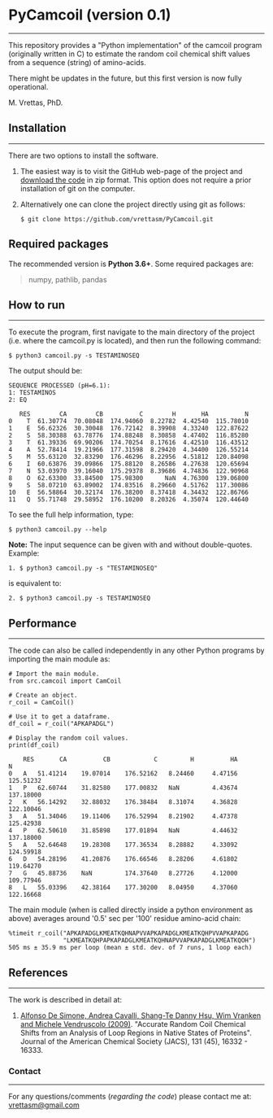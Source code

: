 # PyCamcoil (version 0.1)
---

This repository provides a "Python implementation" of the camcoil program
(originally written in C) to estimate the random coil chemical shift values
from a sequence (string) of amino-acids.

There might be updates in the future, but this first version is now fully operational.

M. Vrettas, PhD.

## Installation
---

There are two options to install the software.

1. The easiest way is to visit the GitHub web-page of the project and
[download the code](https://github.com/vrettasm/PyCamcoil/archive/master.zip)
in zip format. This option does not require a prior installation of git on the
computer.

2. Alternatively one can clone the project directly using git as follows:

    `$ git clone https://github.com/vrettasm/PyCamcoil.git`

## Required packages

The recommended version is **Python 3.6+**. Some required packages are:

>
> numpy, pathlib, pandas
>

## How to run
---

To execute the program, first navigate to the main directory of the project
(i.e. where the camcoil.py is located), and then run the following command:

    $ python3 camcoil.py -s TESTAMINOSEQ

The output should be:

```
SEQUENCE PROCESSED (pH=6.1):
1: TESTAMINOS
2: EQ
 
   RES        CA        CB          C        H       HA          N
0    T  61.30774  70.08048  174.94060  8.22782  4.42540  115.78010
1    E  56.62326  30.30048  176.72142  8.39908  4.33240  122.87622
2    S  58.30388  63.78776  174.88248  8.30858  4.47402  116.85280
3    T  61.39336  69.90206  174.70254  8.17616  4.42510  116.43512
4    A  52.78414  19.21966  177.31598  8.29420  4.34400  126.55214
5    M  55.63120  32.83290  176.46296  8.22956  4.51812  120.84098
6    I  60.63876  39.09866  175.88120  8.26586  4.27638  120.65694
7    N  53.03970  39.16040  175.29378  8.39686  4.74836  122.90968
8    O  62.63300  33.84500  175.98300      NaN  4.76300  139.06800
9    S  58.07210  63.89002  174.83516  8.29660  4.51762  117.30086
10   E  56.58864  30.32174  176.38200  8.37418  4.34432  122.86766
11   Q  55.71748  29.58952  176.10200  8.20326  4.35074  120.44640
```

To see the full help information, type:

    $ python3 camcoil.py --help

**Note:**
The input sequence can be given with and without double-quotes.
Example:

    1. $ python3 camcoil.py -s "TESTAMINOSEQ"

is equivalent to:

    2. $ python3 camcoil.py -s TESTAMINOSEQ

## Performance
---

The code can also be called independently in any other Python programs
by importing the main module as:

```
# Import the main module.
from src.camcoil import CamCoil

# Create an object.
r_coil = CamCoil()

# Use it to get a dataframe.
df_coil = r_coil("APKAPADGL")

# Display the random coil values.
print(df_coil)

    RES       CA          CB            C         H          HA             N
0 	A 	51.41214 	19.07014 	176.52162 	8.24460 	4.47156 	125.51232
1 	P 	62.60744 	31.82580 	177.00832 	NaN     	4.43674 	137.18000
2 	K 	56.14292 	32.88032 	176.38484 	8.31074 	4.36828 	122.10046
3 	A 	51.34046 	19.11406 	176.52994 	8.21902 	4.47378 	125.42938
4 	P 	62.50610 	31.85898 	177.01894 	NaN     	4.44632 	137.18000
5 	A 	52.64648 	19.28308 	177.36534 	8.28882 	4.33092 	124.59918
6 	D 	54.28196 	41.20876 	176.66546 	8.28206 	4.61802 	119.64270
7 	G 	45.88736 	NaN     	174.37640 	8.27726 	4.12000 	109.77946
8 	L 	55.03396 	42.38164 	177.30200 	8.04950 	4.37060 	122.16668
```

The main module (when is called directly inside a python environment as
above) averages around '0.5' sec per '100' residue amino-acid chain:

    %timeit r_coil("APKAPADGLKMEATKQHNAPVVAPKAPADGLKMEATKQHPVVAPKAPADG
                   "LKMEATKQHPAPKAPADGLKMEATKQHNAPVVAPKAPADGLKMEATKQOH")
    505 ms ± 35.9 ms per loop (mean ± std. dev. of 7 runs, 1 loop each)

## References
---

The work is described in detail at:

1.  [Alfonso De Simone, Andrea Cavalli, Shang-Te Danny Hsu, Wim Vranken
    and Michele Vendruscolo (2009)](https://doi.org/10.1021/ja904937a).
    "Accurate Random Coil Chemical Shifts from an Analysis of Loop
    Regions in Native States of Proteins". Journal of the American
    Chemical Society (JACS), 131 (45), 16332 - 16333.

### Contact
---

For any questions/comments (*regarding the code*) please contact me at:
vrettasm@gmail.com